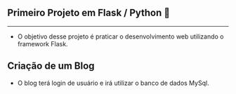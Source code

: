 ## Primeiro Projeto em Flask / Python :snake:
****
  - O objetivo desse projeto é praticar o desenvolvimento web utilizando o framework Flask.
  ## Criação de um Blog
   - O blog terá login de usuário e irá utilizar o banco de dados MySql.
